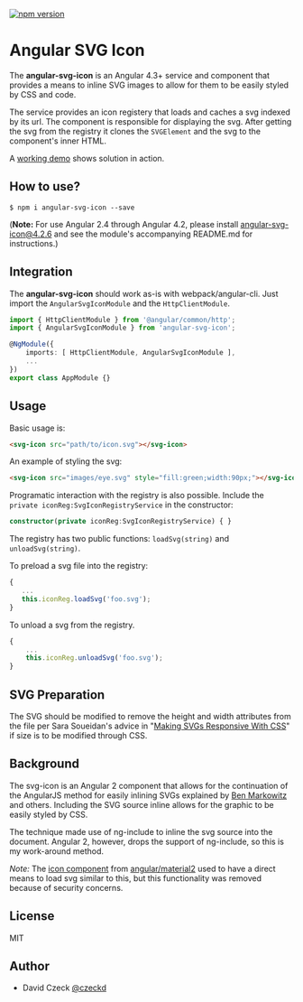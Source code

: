 [![npm version](https://badge.fury.io/js/angular-svg-icon.svg)](https://badge.fury.io/js/angular-svg-icon)

Angular SVG Icon 
=========

The **angular-svg-icon** is an Angular 4.3+ service and component that provides a 
means to inline SVG images to allow for them to be easily styled by CSS and code.

The service provides an icon registery that loads and caches a svg indexed by 
its url. The component is responsible for displaying the svg. After getting the 
svg from the registry it clones the `SVGElement` and the svg to the component's 
inner HTML.

A [working demo](http://czeckd.github.io/angular-svg-icon/demo/) shows solution in action.

## How to use?
```
$ npm i angular-svg-icon --save
```
(**Note:** For use Angular 2.4 through Angular 4.2, please install angular-svg-icon@4.2.6
and see the module's accompanying README.md for instructions.)

## Integration

The **angular-svg-icon** should work as-is with webpack/angular-cli. Just import the 
``AngularSvgIconModule`` and the ```HttpClientModule```.

```typescript
import { HttpClientModule } from '@angular/common/http';
import { AngularSvgIconModule } from 'angular-svg-icon';

@NgModule({
    imports: [ HttpClientModule, AngularSvgIconModule ],
    ...
})
export class AppModule {}
```
## Usage
Basic usage is:
```html
<svg-icon src="path/to/icon.svg"></svg-icon>
```
An example of styling the svg:
```html
<svg-icon src="images/eye.svg" style="fill:green;width:90px;"></svg-icon>
```

Programatic interaction with the registry is also possible.
Include the ``private iconReg:SvgIconRegistryService`` in the constructor:
```typescript
constructor(private iconReg:SvgIconRegistryService) { }
```

The registry has two public functions: `loadSvg(string)` and `unloadSvg(string)`.

To preload a svg file into the registry: 

```typescript
{
   ...
   this.iconReg.loadSvg('foo.svg');
}
``` 

To unload a svg from the registry.

```typescript
{
    ...
    this.iconReg.unloadSvg('foo.svg');
}
```

## SVG Preparation
The SVG should be modified to remove the height and width attributes from the file
per Sara Soueidan's advice in "[Making SVGs Responsive With
CSS](http://tympanus.net/codrops/2014/08/19/making-svgs-responsive-with-css/)" if
size is to be modified through CSS.

## Background

The svg-icon is an Angular 2 component that allows for the continuation of the 
AngularJS method for easily inlining SVGs explained by [Ben 
Markowitz](https://www.mobomo.com/2014/09/angular-js-svg/) and others. Including 
the SVG source inline allows for the graphic to be easily styled by CSS.

The technique made use of ng-include to inline the svg source into the document. 
Angular 2, however, drops the support of ng-include, so this is my work-around 
method.

*Note:* The [icon 
component](https://www.npmjs.com/package/@angular2-material/icon) from 
[angular/material2](https://github.com/angular/material2) used to have a direct 
means to load svg similar to this, but this functionality was removed because of 
security concerns.

## License

MIT


## Author
- David Czeck [@czeckd](https://github.com/czeckd)

